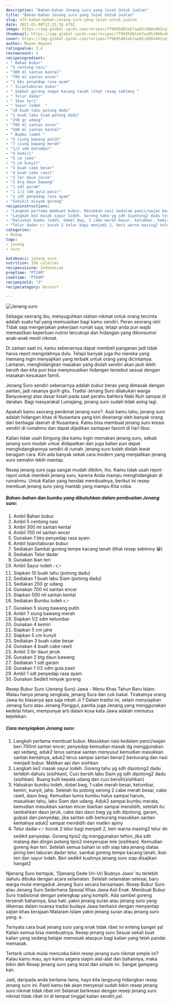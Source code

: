 ```yaml
---
description: "Bahan-bahan Jenang suro yang lezat Untuk Jualan"
title: "Bahan-bahan Jenang suro yang lezat Untuk Jualan"
slug: 475-bahan-bahan-jenang-suro-yang-lezat-untuk-jualan
date: 2021-01-08T22:31:28.475Z
image: https://img-global.cpcdn.com/recipes/7f9695d01eb7aa95/680x482cq70/jenang-suro-foto-resep-utama.jpg
thumbnail: https://img-global.cpcdn.com/recipes/7f9695d01eb7aa95/680x482cq70/jenang-suro-foto-resep-utama.jpg
cover: https://img-global.cpcdn.com/recipes/7f9695d01eb7aa95/680x482cq70/jenang-suro-foto-resep-utama.jpg
author: Mayme Haynes
ratingvalue: 3.4
reviewcount: 5
recipeingredient:
- " Bahan bubur"
- "5 centong nasi"
- "300 ml santan kental"
- "700 ml santan encer"
- "1 bks penyedap rasa ayam"
- " Isiantaburan bubur"
- " Sambal goreng tempe kacang tanah lihat resep seblmny "
- " Telur dadar"
- " Ikan teri"
- " Sayur lodeh  "
- "10 buah tahu potong dadu"
- "1 buah labu Siam potong dadu"
- "250 gr udang"
- "700 ml santan encer"
- "500 ml santan kental"
- " Bumbu lodeh "
- "5 siung bawang putih"
- "7 siung bawang merah"
- "1/2 sdm ketumbar"
- "4 kemiri"
- "5 cm jahe"
- "5 cm kunyit"
- "3 buah cabe besar"
- "4 buah cabe rawit"
- "3 lbr daun jeruk"
- "2 btg daun bawang"
- "1 sdt garam"
- "1 1/2 sdm gula pasir"
- "1 sdt penyedap rasa ayam"
- "Sedikit minyak goreng"
recipeinstructions:
- "Langkah pertama membuat bubur. Masukkan nasi kedalam panci/wajan beri 700ml santan encer, penyedap kemudian masak dg menggunakan api sedang, aduk2 terus sampai santan menyusut kemudian masukkan santan kentalnya, aduk2 terus sampai santan benar2 berkurang dan nasi menjadi bubur. Matikan api dan sisihkan"
- "Langkah ke2 masak sayur lodeh. Goreng tahu yg sdh dipotong2 dadu terlebih dahulu (sisihkan). Cuci bersih labu Siam yg sdh dipotong2 dadu (sisihkan). Buang kulit kepala udang dan cuci bersih(sisihkan)"
- "Haluskan bumbu lodeh, dobel bwg, 1 cabe merah besar, ketumbar, kemiri, kunyit, jahe. Setelah itu potong serong 2 cabe merah besar, cabe rawit, daun bwg. Kemudian tumis bumbu halus sampai harum, masukkan tahu, labu Siam dan udang. Aduk2 sampai bumbu merata, kemudian masukkan santan encer biarkan sampai mendidih, setelah itu tambahkan daun jeruk, cabe dan daun bwg yg sdh dipotong, garam, gulpas dan penyedap, jika santan sdh berkurang masukkan santan kentalnya aduk2 sampai mendidih dan matikn apiny"
- "Telur dadar 👉 kocok 2 telur bagi menjadi 2, beri warna masing2 telur dn sedikit penyedap. Goreng tipis2 dg menggunakan teflon, jika sdh matang dan dingin potong tipis2 menyerupai mie (sisihkan). Kemudian goreng ikan teri. Setelah semua bahan isi sdh siap tata jenang diatas piring beri taburan dadar telur, sambal goreng tempe kacang tanah, ikan teri dan sayur lodeh. Beri sedikit kuahnya jenang suro siap disajikan hangat2"
categories:
- Resep
tags:
- jenang
- suro

katakunci: jenang suro 
nutrition: 156 calories
recipecuisine: Indonesian
preptime: "PT24M"
cooktime: "PT60M"
recipeyield: "3"
recipecategory: Dessert

---
```



![Jenang suro](https://img-global.cpcdn.com/recipes/7f9695d01eb7aa95/680x482cq70/jenang-suro-foto-resep-utama.jpg)

Sebagai seorang ibu, menyuguhkan olahan nikmat untuk orang tercinta adalah suatu hal yang memuaskan bagi kamu sendiri. Peran seorang istri Tidak saja mengerjakan pekerjaan rumah saja, tetapi anda pun wajib memastikan keperluan nutrisi tercukupi dan hidangan yang dikonsumsi anak-anak mesti nikmat.

Di zaman  saat ini, kamu sebenarnya dapat membeli panganan jadi tidak harus repot mengolahnya dulu. Tetapi banyak juga lho mereka yang memang ingin menyajikan yang terbaik untuk orang yang dicintainya. Lantaran, menghidangkan masakan yang diolah sendiri akan jauh lebih bersih dan kita pun bisa menyesuaikan hidangan tersebut sesuai dengan masakan kesukaan famili. 

Jenang Suro sendiri sebenarnya adalah bubur beras yang dimasak dengan santan, jadi rasanya gurih gitu. Tradisi Jenang Suro dilakukan warga Banyuwangi atas dasar kisah pada saat perahu bahtera Nabi Nuh sampai di daratan. Bagi masyarakat Lumajang, jenang suro sudah tidak asing lagi.

Apakah kamu seorang penikmat jenang suro?. Asal kamu tahu, jenang suro adalah hidangan khas di Nusantara yang kini disenangi oleh banyak orang dari berbagai daerah di Nusantara. Kamu bisa membuat jenang suro kreasi sendiri di rumahmu dan dapat dijadikan santapan favorit di hari libur.

Kalian tidak usah bingung jika kamu ingin memakan jenang suro, sebab jenang suro mudah untuk didapatkan dan juga kalian pun dapat menghidangkannya sendiri di rumah. jenang suro boleh diolah lewat beragam cara. Kini ada banyak sekali cara modern yang menjadikan jenang suro semakin lebih mantap.

Resep jenang suro juga sangat mudah dibikin, lho. Kamu tidak usah repot-repot untuk membeli jenang suro, karena Anda mampu menghidangkan di rumahmu. Untuk Kalian yang hendak membuatnya, berikut ini resep membuat jenang suro yang mantab yang mampu Kita coba.

<!--inarticleads1-->

##### Bahan-bahan dan bumbu yang dibutuhkan dalam pembuatan Jenang suro:

1. Ambil  Bahan bubur
1. Ambil 5 centong nasi
1. Ambil 300 ml santan kental
1. Ambil 700 ml santan encer
1. Gunakan 1 bks penyedap rasa ayam
1. Ambil  Isian/taburan bubur
1. Sediakan  Sambal goreng tempe kacang tanah (lihat resep seblmny 😁)
1. Sediakan  Telur dadar
1. Gunakan  Ikan teri
1. Ambil  Sayur lodeh : 👉
1. Siapkan 10 buah tahu (potong dadu)
1. Sediakan 1 buah labu Siam (potong dadu)
1. Sediakan 250 gr udang
1. Gunakan 700 ml santan encer
1. Siapkan 500 ml santan kental
1. Sediakan  Bumbu lodeh 👉
1. Gunakan 5 siung bawang putih
1. Ambil 7 siung bawang merah
1. Siapkan 1/2 sdm ketumbar
1. Gunakan 4 kemiri
1. Siapkan 5 cm jahe
1. Siapkan 5 cm kunyit
1. Sediakan 3 buah cabe besar
1. Gunakan 4 buah cabe rawit
1. Ambil 3 lbr daun jeruk
1. Gunakan 2 btg daun bawang
1. Sediakan 1 sdt garam
1. Gunakan 1 1/2 sdm gula pasir
1. Ambil 1 sdt penyedap rasa ayam
1. Gunakan Sedikit minyak goreng


Resep Bubur Suro (Jenang Suro) Jawa - Menu Khas Tahun Baru Islam. Walau hanya jenang sengkala, jenang Sura dan cok bakal. Tirakatnya orang Jawa itu biasanya apa saja mbah Ji ? Dalam tradisi ini, selain menyiapkan Jenang Suro atau Jenang Panggul, panitia juga Jenang yang menggunakan kedelai hitam, mempunyai arti dalam kosa kata Jawa adalah memutus kejelekan. 

<!--inarticleads2-->

##### Cara menyiapkan Jenang suro:

1. Langkah pertama membuat bubur. Masukkan nasi kedalam panci/wajan beri 700ml santan encer, penyedap kemudian masak dg menggunakan api sedang, aduk2 terus sampai santan menyusut kemudian masukkan santan kentalnya, aduk2 terus sampai santan benar2 berkurang dan nasi menjadi bubur. Matikan api dan sisihkan
1. Langkah ke2 masak sayur lodeh. Goreng tahu yg sdh dipotong2 dadu terlebih dahulu (sisihkan). Cuci bersih labu Siam yg sdh dipotong2 dadu (sisihkan). Buang kulit kepala udang dan cuci bersih(sisihkan)
1. Haluskan bumbu lodeh, dobel bwg, 1 cabe merah besar, ketumbar, kemiri, kunyit, jahe. Setelah itu potong serong 2 cabe merah besar, cabe rawit, daun bwg. Kemudian tumis bumbu halus sampai harum, masukkan tahu, labu Siam dan udang. Aduk2 sampai bumbu merata, kemudian masukkan santan encer biarkan sampai mendidih, setelah itu tambahkan daun jeruk, cabe dan daun bwg yg sdh dipotong, garam, gulpas dan penyedap, jika santan sdh berkurang masukkan santan kentalnya aduk2 sampai mendidih dan matikn apiny
1. Telur dadar 👉 kocok 2 telur bagi menjadi 2, beri warna masing2 telur dn sedikit penyedap. Goreng tipis2 dg menggunakan teflon, jika sdh matang dan dingin potong tipis2 menyerupai mie (sisihkan). Kemudian goreng ikan teri. Setelah semua bahan isi sdh siap tata jenang diatas piring beri taburan dadar telur, sambal goreng tempe kacang tanah, ikan teri dan sayur lodeh. Beri sedikit kuahnya jenang suro siap disajikan hangat2


Njenang Suro bertajuk, &#39;Djenang Gede Uri-Uri Budoyo Jowo&#39; itu terlebih dahulu dibuka dengan acara selamatan. Setelah selamatan selesai, baru warga mulai mengaduk Jenang Suro secara bersamaan. Resep Bubur Suro atau Jenang Suro Sederhana Spesial Khas Jawa Asli Enak. Membuat Bubur Suro tradisional dengan pelengkap yang komplit. Ada sambel goreng terserah bahannya, bisa hati..yakni jenang suran atau jenang suro yang dikemas dalam nuansa tradisi budaya Jawa berbalut dengan menyantap sajian khas kerajaan Mataram Islam yakni jenang suran atau jenang suro yang. e. 

Ternyata cara buat jenang suro yang enak tidak ribet ini enteng banget ya! Kalian semua bisa membuatnya. Resep jenang suro Sesuai sekali buat kalian yang sedang belajar memasak ataupun bagi kalian yang telah pandai memasak.

Tertarik untuk mulai mencoba bikin resep jenang suro nikmat simple ini? Kalau kamu mau, ayo kamu segera siapin alat-alat dan bahannya, maka bikin deh Resep jenang suro yang lezat dan simple ini. Sangat gampang kan. 

Jadi, daripada anda berlama-lama, hayo kita langsung hidangkan resep jenang suro ini. Pasti kamu tak akan menyesal sudah bikin resep jenang suro nikmat tidak ribet ini! Selamat berkreasi dengan resep jenang suro nikmat tidak ribet ini di tempat tinggal kalian sendiri,ya!.

